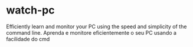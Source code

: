 # watch-pc
Efficiently learn and monitor your PC using the speed and simplicity of the command line. Aprenda e monitore eficientemente o seu PC usando a facilidade do cmd
